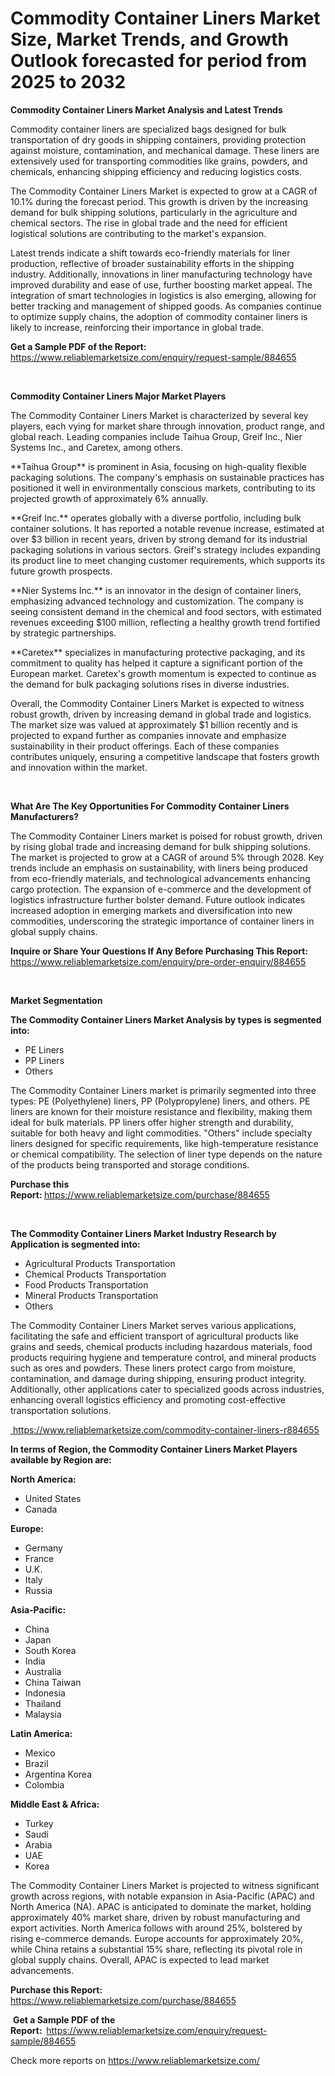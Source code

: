 <p><h1>Commodity Container Liners Market Size, Market Trends, and Growth Outlook forecasted for period from 2025 to 2032</h1></p><p><strong>Commodity Container Liners Market Analysis and Latest Trends</strong></p>
<p><p>Commodity container liners are specialized bags designed for bulk transportation of dry goods in shipping containers, providing protection against moisture, contamination, and mechanical damage. These liners are extensively used for transporting commodities like grains, powders, and chemicals, enhancing shipping efficiency and reducing logistics costs.</p><p>The Commodity Container Liners Market is expected to grow at a CAGR of 10.1% during the forecast period. This growth is driven by the increasing demand for bulk shipping solutions, particularly in the agriculture and chemical sectors. The rise in global trade and the need for efficient logistical solutions are contributing to the market's expansion. </p><p>Latest trends indicate a shift towards eco-friendly materials for liner production, reflective of broader sustainability efforts in the shipping industry. Additionally, innovations in liner manufacturing technology have improved durability and ease of use, further boosting market appeal. The integration of smart technologies in logistics is also emerging, allowing for better tracking and management of shipped goods. As companies continue to optimize supply chains, the adoption of commodity container liners is likely to increase, reinforcing their importance in global trade.</p></p>
<p><strong>Get a Sample PDF of the Report:&nbsp;</strong> <a href="https://www.reliablemarketsize.com/enquiry/request-sample/884655?utm_campaign=3169&utm_medium=2&utm_source=Github&utm_content=ia&utm_term=02042025&utm_id=commodity-container-liners">https://www.reliablemarketsize.com/enquiry/request-sample/884655</a></p>
<p>&nbsp;</p>
<p><strong>Commodity Container Liners Major Market Players</strong></p>
<p><p>The Commodity Container Liners Market is characterized by several key players, each vying for market share through innovation, product range, and global reach. Leading companies include Taihua Group, Greif Inc., Nier Systems Inc., and Caretex, among others.</p><p>**Taihua Group** is prominent in Asia, focusing on high-quality flexible packaging solutions. The company's emphasis on sustainable practices has positioned it well in environmentally conscious markets, contributing to its projected growth of approximately 6% annually.</p><p>**Greif Inc.** operates globally with a diverse portfolio, including bulk container solutions. It has reported a notable revenue increase, estimated at over $3 billion in recent years, driven by strong demand for its industrial packaging solutions in various sectors. Greif's strategy includes expanding its product line to meet changing customer requirements, which supports its future growth prospects.</p><p>**Nier Systems Inc.** is an innovator in the design of container liners, emphasizing advanced technology and customization. The company is seeing consistent demand in the chemical and food sectors, with estimated revenues exceeding $100 million, reflecting a healthy growth trend fortified by strategic partnerships.</p><p>**Caretex** specializes in manufacturing protective packaging, and its commitment to quality has helped it capture a significant portion of the European market. Caretex's growth momentum is expected to continue as the demand for bulk packaging solutions rises in diverse industries.</p><p>Overall, the Commodity Container Liners Market is expected to witness robust growth, driven by increasing demand in global trade and logistics. The market size was valued at approximately $1 billion recently and is projected to expand further as companies innovate and emphasize sustainability in their product offerings. Each of these companies contributes uniquely, ensuring a competitive landscape that fosters growth and innovation within the market.</p></p>
<p>&nbsp;</p>
<p><strong>What Are The Key Opportunities For Commodity Container Liners Manufacturers?</strong></p>
<p><p>The Commodity Container Liners market is poised for robust growth, driven by rising global trade and increasing demand for bulk shipping solutions. The market is projected to grow at a CAGR of around 5% through 2028. Key trends include an emphasis on sustainability, with liners being produced from eco-friendly materials, and technological advancements enhancing cargo protection. The expansion of e-commerce and the development of logistics infrastructure further bolster demand. Future outlook indicates increased adoption in emerging markets and diversification into new commodities, underscoring the strategic importance of container liners in global supply chains.</p></p>
<p><strong>Inquire or Share Your Questions If Any Before Purchasing This Report:</strong> <a href="https://www.reliablemarketsize.com/enquiry/pre-order-enquiry/884655?utm_campaign=3169&utm_medium=2&utm_source=Github&utm_content=ia&utm_term=02042025&utm_id=commodity-container-liners">https://www.reliablemarketsize.com/enquiry/pre-order-enquiry/884655</a></p>
<p>&nbsp;</p>
<p><strong>Market Segmentation</strong></p>
<p><strong>The Commodity Container Liners Market Analysis by types is segmented into:</strong></p>
<p><ul><li>PE Liners</li><li>PP Liners</li><li>Others</li></ul></p>
<p><p>The Commodity Container Liners market is primarily segmented into three types: PE (Polyethylene) liners, PP (Polypropylene) liners, and others. PE liners are known for their moisture resistance and flexibility, making them ideal for bulk materials. PP liners offer higher strength and durability, suitable for both heavy and light commodities. "Others" include specialty liners designed for specific requirements, like high-temperature resistance or chemical compatibility. The selection of liner type depends on the nature of the products being transported and storage conditions.</p></p>
<p><strong>Purchase this Report:&nbsp;</strong><a href="https://www.reliablemarketsize.com/purchase/884655?utm_campaign=3169&utm_medium=2&utm_source=Github&utm_content=ia&utm_term=02042025&utm_id=commodity-container-liners">https://www.reliablemarketsize.com/purchase/884655</a></p>
<p>&nbsp;</p>
<p><strong>The Commodity Container Liners Market Industry Research by Application is segmented into:</strong></p>
<p><ul><li>Agricultural Products Transportation</li><li>Chemical Products Transportation</li><li>Food Products Transportation</li><li>Mineral Products Transportation</li><li>Others</li></ul></p>
<p><p>The Commodity Container Liners Market serves various applications, facilitating the safe and efficient transport of agricultural products like grains and seeds, chemical products including hazardous materials, food products requiring hygiene and temperature control, and mineral products such as ores and powders. These liners protect cargo from moisture, contamination, and damage during shipping, ensuring product integrity. Additionally, other applications cater to specialized goods across industries, enhancing overall logistics efficiency and promoting cost-effective transportation solutions.</p></p>
<p><a href="https://www.reliablemarketsize.com/commodity-container-liners-r884655?utm_campaign=3169&utm_medium=2&utm_source=Github&utm_content=ia&utm_term=02042025&utm_id=commodity-container-liners">&nbsp;https://www.reliablemarketsize.com/commodity-container-liners-r884655</a></p>
<p><strong>In terms of Region, the Commodity Container Liners Market Players available by Region are:</strong></p>
<p>
    <p> <strong> North America: </strong>
        <ul>
            <li>United States</li>
            <li>Canada</li>
        </ul>
        </p> 
    <p> <strong> Europe: </strong>
        <ul>
            <li>Germany</li>
            <li>France</li>
            <li>U.K.</li>
            <li>Italy</li>
            <li>Russia</li>
        </ul>
        </p> 
    <p> <strong> Asia-Pacific: </strong>
        <ul>
            <li>China</li>
            <li>Japan</li>
            <li>South Korea</li>
            <li>India</li>
            <li>Australia</li>
            <li>China Taiwan</li>
            <li>Indonesia</li>
            <li>Thailand</li>
            <li>Malaysia</li>
        </ul>
        </p> 
    <p> <strong> Latin America: </strong>
        <ul>
            <li>Mexico</li>
            <li>Brazil</li>
            <li>Argentina Korea</li>
            <li>Colombia</li>
        </ul>
        </p> 
    <p> <strong> Middle East & Africa: </strong>
        <ul>
            <li>Turkey</li>
            <li>Saudi</li>
            <li>Arabia</li>
            <li>UAE</li>
            <li>Korea</li>
        </ul>
    </p>
    </p>
<p><p>The Commodity Container Liners Market is projected to witness significant growth across regions, with notable expansion in Asia-Pacific (APAC) and North America (NA). APAC is anticipated to dominate the market, holding approximately 40% market share, driven by robust manufacturing and export activities. North America follows with around 25%, bolstered by rising e-commerce demands. Europe accounts for approximately 20%, while China retains a substantial 15% share, reflecting its pivotal role in global supply chains. Overall, APAC is expected to lead market advancements.</p></p>
<p><strong>Purchase this Report: </strong><a href="https://www.reliablemarketsize.com/purchase/884655?utm_campaign=3169&utm_medium=2&utm_source=Github&utm_content=ia&utm_term=02042025&utm_id=commodity-container-liners">https://www.reliablemarketsize.com/purchase/884655</a></p>
<p>&nbsp;<strong>Get a Sample PDF of the Report:&nbsp;&nbsp;</strong><a href="https://www.reliablemarketsize.com/enquiry/request-sample/884655?utm_campaign=3169&utm_medium=2&utm_source=Github&utm_content=ia&utm_term=02042025&utm_id=commodity-container-liners">https://www.reliablemarketsize.com/enquiry/request-sample/884655</a></p>
<p><strong></strong></p>
<p>Check more reports on <a href="https://www.reliablemarketsize.com/?utm_campaign=3169&utm_medium=2&utm_source=Github&utm_content=ia&utm_term=02042025&utm_id=commodity-container-liners">https://www.reliablemarketsize.com/</a></p>